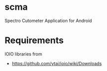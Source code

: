 scma
====

Spectro Cutometer Application for Android


Requirements
============

IOIO libraries from
   * https://github.com/ytai/ioio/wiki/Downloads